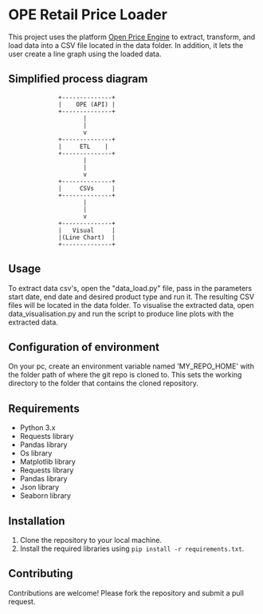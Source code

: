 # OPE Retail Price Loader

This project uses the platform [Open Price Engine](https://www.openpricengine.com/) to extract, transform, and load data into a CSV file located in the data folder. In addition, it lets the user create a line graph using the loaded data. 

## Simplified process diagram

                  +--------------+
                  |    OPE (API) |
                  +--------------+
                         |
                         |
                         v
                  +--------------+
                  |     ETL	   |
                  +--------------+
                         |
                         |
                         v
                  +--------------+
                  |   	CSVs     |
                  +--------------+
                         |
                         |
                         v
                  +--------------+
                  |   Visual     |
                  |(Line Chart)  |
                  +--------------+


## Usage

To extract data csv's, open the "data_load.py" file, pass in the parameters start date, end date and desired product type and run it. The resulting CSV files will be located in the data folder. To visualise the extracted data, open data_visualisation.py and run the script to produce line plots with the extracted data.

## Configuration of environment

On your pc, create an environment variable named 'MY_REPO_HOME' with the folder path of where the git repo is cloned to.
This sets the working directory to the folder that contains the cloned repository.

## Requirements

- Python 3.x
- Requests library
- Pandas library
- Os library
- Matplotlib library
- Requests library
- Pandas library
- Json library
- Seaborn library

## Installation

1. Clone the repository to your local machine.
2. Install the required libraries using `pip install -r requirements.txt`.

## Contributing

Contributions are welcome! Please fork the repository and submit a pull request.